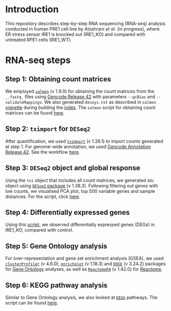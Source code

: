 # Introduction

This repository describes step-by-step RNA sequencing (RNA-seq) analysis conducted in human PRE1 cell line by Alzahrani _et al._ (in progress), where ER stress sensor IRE1 is knocked out (IRE1_KO) and compared with untreated RPE1 cells (IRE1_WT).

# RNA-seq steps
## Step 1: Obtaining count matrices

We employed [```salmon```](https://salmon.readthedocs.io/en/latest/) (v 1.9.0) for obtaining the count matrices from the ```_.fastq_``` files using [Gencode Release 42](https://www.gencodegenes.org/human/) with parameters ```--gcBias``` and ```--validateMappings```. We also generated ```decoys.txt``` as described in ```salmon``` [vignette](https://salmon.readthedocs.io/en/latest/salmon.html?highlight=decoy#preparing-transcriptome-indices-mapping-based-mode) during building the [index](/scripts/salmon_index.sh). The ```salmon``` script for obtaining count matrices can be found [here](/scripts/quantifier.sh).

## Step 2: ```tximport``` for ```DESeq2```

After quantification, we used [```tximport```](https://bioconductor.org/packages/release/bioc/html/tximport.html) (v 1.26.1) to import counts generated at step 1. For genome-wide annotation, we used [Gencode Annotation Release 42](https://www.gencodegenes.org/human/). See the workflow [here](scripts/salmon2tximport.R).

## Step 3: ```DESeq2``` object and global response

Using the ```txi``` object that includes all count matrices, we generated ```dds``` object using [```DESeq2``` package](http://master.bioconductor.org/packages/release/bioc/html/DESeq2.html) (v 1.38.3). Following filtering out genes with low counts, we visualised PCA plot, top 500 variable genes and sample distances. For the script, click [here](scripts/DESeq2overall.r).

## Step 4: Differentially expressed genes

Using this [script](scripts/DESeq2results.R), we observed differentially expressed genes (DEGs) in IRE1_KO, compared with control.

## Step 5: Gene Ontology analysis

For over-representation and gene set enrichment analysis (GSEA), we used [```clusterProfiler```](http://bioconductor.org/packages/release/bioc/html/clusterProfiler.html) (v 4.6.0), [```enrichplot```](http://bioconductor.org/packages/release/bioc/html/enrichplot.html) (v 1.18.3) and [```DOSE```](http://bioconductor.org/packages/release/bioc/html/DOSE.html) (v 3.24.2) packages for [Gene Ontology](scripts/clusterProfiler.R) analyses, as well as [```ReactomePA```](http://bioconductor.org/packages/release/bioc/html/ReactomePA.html) (v 1.42.0) for [Reactome](scripts/reactome.R).

## Step 6: KEGG pathway analysis

Similar to Gene Ontology analysis, we also looked at [```KEGG```](https://www.kegg.jp) pathways. The script can be found [here](scripts/kegg.R).
